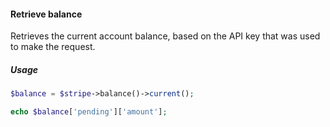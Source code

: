 #### Retrieve balance

Retrieves the current account balance, based on the API key that was used to make the request.

##### Usage

```php
$balance = $stripe->balance()->current();

echo $balance['pending']['amount'];
```
